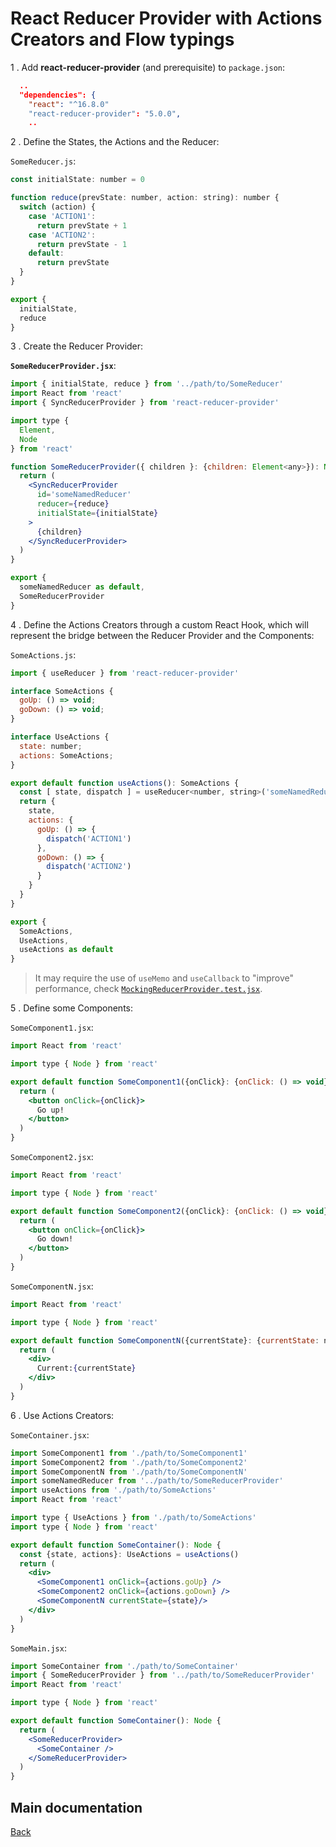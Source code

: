 # React Reducer Provider with Actions Creators and Flow typings

1 . Add **react-reducer-provider** (and prerequisite) to `package.json`:

```json
  ..
  "dependencies": {
    "react": "^16.8.0"
    "react-reducer-provider": "5.0.0",
    ..
```

2 . Define the States, the Actions and the Reducer:

`SomeReducer.js`:

```js
const initialState: number = 0

function reduce(prevState: number, action: string): number {
  switch (action) {
    case 'ACTION1':
      return prevState + 1
    case 'ACTION2':
      return prevState - 1
    default:
      return prevState
  }
}

export {
  initialState,
  reduce
}
```

3 . Create the Reducer Provider:

**`SomeReducerProvider.jsx`**:

```jsx
import { initialState, reduce } from '../path/to/SomeReducer'
import React from 'react'
import { SyncReducerProvider } from 'react-reducer-provider'

import type {
  Element,
  Node
} from 'react'

function SomeReducerProvider({ children }: {children: Element<any>}): Node {
  return (
    <SyncReducerProvider
      id='someNamedReducer'
      reducer={reduce}
      initialState={initialState}
    >
      {children}
    </SyncReducerProvider>
  )
}

export {
  someNamedReducer as default,
  SomeReducerProvider
}
```

4 . Define the Actions Creators through a custom React Hook, which will represent the bridge between the Reducer Provider and the Components:

`SomeActions.js`:

```js
import { useReducer } from 'react-reducer-provider'

interface SomeActions {
  goUp: () => void;
  goDown: () => void;
}

interface UseActions {
  state: number;
  actions: SomeActions;
}

export default function useActions(): SomeActions {
  const [ state, dispatch ] = useReducer<number, string>('someNamedReducer')
  return {
    state,
    actions: {
      goUp: () => {
        dispatch('ACTION1')
      },
      goDown: () => {
        dispatch('ACTION2')
      }
    }
  }
}

export {
  SomeActions,
  UseActions,
  useActions as default
}
```

> It may require the use of `useMemo` and `useCallback` to "improve" performance, check [`MockingReducerProvider.test.jsx`](../tests/js/MockingReducerProvider.test.jsx).

5 . Define some Components:

`SomeComponent1.jsx`:

```jsx
import React from 'react'

import type { Node } from 'react'

export default function SomeComponent1({onClick}: {onClick: () => void}): Node {
  return (
    <button onClick={onClick}>
      Go up!
    </button>
  )
}
```

`SomeComponent2.jsx`:

```jsx
import React from 'react'

import type { Node } from 'react'

export default function SomeComponent2({onClick}: {onClick: () => void}): Node {
  return (
    <button onClick={onClick}>
      Go down!
    </button>
  )
}
```

`SomeComponentN.jsx`:

```jsx
import React from 'react'

import type { Node } from 'react'

export default function SomeComponentN({currentState}: {currentState: number}): Node {
  return (
    <div>
      Current:{currentState}
    </div>
  )
}
```

6 . Use Actions Creators:

`SomeContainer.jsx`:

```jsx
import SomeComponent1 from './path/to/SomeComponent1'
import SomeComponent2 from './path/to/SomeComponent2'
import SomeComponentN from './path/to/SomeComponentN'
import someNamedReducer from '../path/to/SomeReducerProvider'
import useActions from './path/to/SomeActions'
import React from 'react'

import type { UseActions } from './path/to/SomeActions'
import type { Node } from 'react'

export default function SomeContainer(): Node {
  const {state, actions}: UseActions = useActions()
  return (
    <div>
      <SomeComponent1 onClick={actions.goUp} />
      <SomeComponent2 onClick={actions.goDown} />
      <SomeComponentN currentState={state}/>
    </div>
  )
}
```

`SomeMain.jsx`:

```jsx
import SomeContainer from './path/to/SomeContainer'
import { SomeReducerProvider } from '../path/to/SomeReducerProvider'
import React from 'react'

import type { Node } from 'react'

export default function SomeContainer(): Node {
  return (
    <SomeReducerProvider>
      <SomeContainer />
    </SomeReducerProvider>
  )
}
```

## Main documentation

[Back](../README.md)
